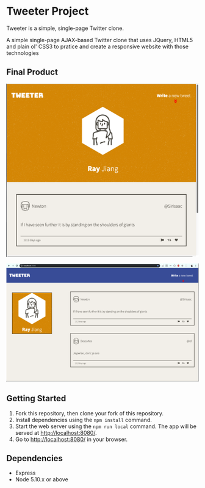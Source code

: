 # Tweeter Project

Tweeter is a simple, single-page Twitter clone.

A simple single-page AJAX-based Twitter clone that uses JQuery, HTML5 and plain ol' CSS3 to pratice and create a responsive website with those technologies


## Final Product
!["Screenshot of URLs page"](https://github.com/ray1028/tweeter/blob/master/docs/tweeter1.png?raw=true)

!["Screenshot of URLs page"](https://github.com/ray1028/tweeter/blob/master/docs/tweeter2.png?raw=true)


## Getting Started

1. Fork this repository, then clone your fork of this repository.
2. Install dependencies using the `npm install` command.
3. Start the web server using the `npm run local` command. The app will be served at <http://localhost:8080/>.
4. Go to <http://localhost:8080/> in your browser.

## Dependencies

- Express
- Node 5.10.x or above
